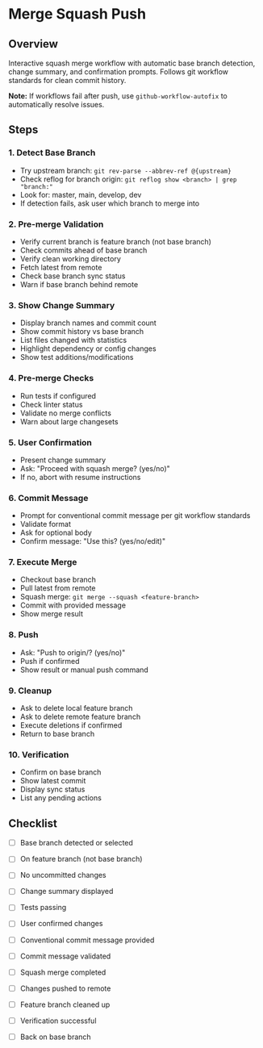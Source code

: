 # Merge Squash Push

## Overview
Interactive squash merge workflow with automatic base branch detection, change summary, and confirmation prompts. Follows git workflow standards for clean commit history.

**Note:** If workflows fail after push, use `github-workflow-autofix` to automatically resolve issues.

## Steps

### 1. Detect Base Branch
- Try upstream branch: `git rev-parse --abbrev-ref @{upstream}`
- Check reflog for branch origin: `git reflog show <branch> | grep "branch:"`
- Look for: master, main, develop, dev
- If detection fails, ask user which branch to merge into

### 2. Pre-merge Validation
- Verify current branch is feature branch (not base branch)
- Check commits ahead of base branch
- Verify clean working directory
- Fetch latest from remote
- Check base branch sync status
- Warn if base branch behind remote

### 3. Show Change Summary
- Display branch names and commit count
- Show commit history vs base branch
- List files changed with statistics
- Highlight dependency or config changes
- Show test additions/modifications

### 4. Pre-merge Checks
- Run tests if configured
- Check linter status
- Validate no merge conflicts
- Warn about large changesets

### 5. User Confirmation
- Present change summary
- Ask: "Proceed with squash merge? (yes/no)"
- If no, abort with resume instructions

### 6. Commit Message
- Prompt for conventional commit message per git workflow standards
- Validate format
- Ask for optional body
- Confirm message: "Use this? (yes/no/edit)"

### 7. Execute Merge
- Checkout base branch
- Pull latest from remote
- Squash merge: `git merge --squash <feature-branch>`
- Commit with provided message
- Show merge result

### 8. Push
- Ask: "Push to origin/<base-branch>? (yes/no)"
- Push if confirmed
- Show result or manual push command

### 9. Cleanup
- Ask to delete local feature branch
- Ask to delete remote feature branch
- Execute deletions if confirmed
- Return to base branch

### 10. Verification
- Confirm on base branch
- Show latest commit
- Display sync status
- List any pending actions

## Checklist
- [ ] Base branch detected or selected
- [ ] On feature branch (not base branch)
- [ ] No uncommitted changes
- [ ] Change summary displayed
- [ ] Tests passing
- [ ] User confirmed changes
- [ ] Conventional commit message provided
- [ ] Commit message validated
- [ ] Squash merge completed
- [ ] Changes pushed to remote
- [ ] Feature branch cleaned up
- [ ] Verification successful
- [ ] Back on base branch

